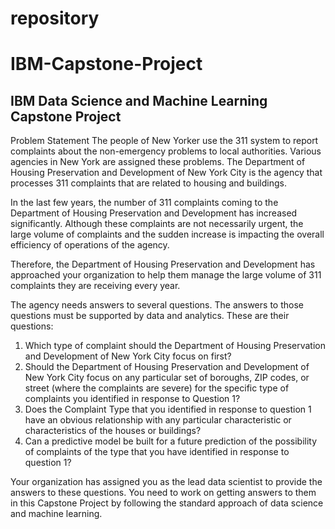 # repository
# IBM-Capstone-Project
## IBM Data Science and Machine Learning Capstone Project

Problem Statement The people of New Yorker use the 311 system to report complaints about the non-emergency problems to local authorities. Various agencies in New York are assigned these problems. The Department of Housing Preservation and Development of New York City is the agency that processes 311 complaints that are related to housing and buildings.

In the last few years, the number of 311 complaints coming to the Department of Housing Preservation and Development has increased significantly. Although these complaints are not necessarily urgent, the large volume of complaints and the sudden increase is impacting the overall efficiency of operations of the agency.

Therefore, the Department of Housing Preservation and Development has approached your organization to help them manage the large volume of 311 complaints they are receiving every year.

The agency needs answers to several questions. The answers to those questions must be supported by data and analytics. These are their questions:

1. Which type of complaint should the Department of Housing Preservation and Development of New York City focus on first? <br>
2. Should the Department of Housing Preservation and Development of New York City focus on any particular set of boroughs, ZIP codes, or street (where the complaints are severe) for the specific type of complaints you identified in response to Question 1? <br>
3. Does the Complaint Type that you identified in response to question 1 have an obvious relationship with any particular characteristic or characteristics of the houses or buildings? <br>
4. Can a predictive model be built for a future prediction of the possibility of complaints of the type that you have identified in response to question 1? <br>

Your organization has assigned you as the lead data scientist to provide the answers to these questions. You need to work on getting answers to them in this Capstone Project by following the standard approach of data science and machine learning.
